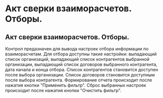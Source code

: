 ﻿---
description: 2.4.7
---
# Акт сверки взаиморасчетов. Отборы.
## Акт сверки взаиморасчетов. Отборы.
Контрол предазначен для вывода настроек отбора информации по взаиморасчетам.
Для отбора доступны такие настройки: выпадающий список организаций, выпадающий список контрагентов выбранной организации, выпадающий список договоров выбранного контрагента, дата начала и конца отбора.
Список контрагентов становится доступен после выбора организации. Список договоров становится доступным после выбора контрагента.
Формирование отчета происходит после нажатия кнопки "Применить фильтр".
Сброс выбранных настроек происходит после нажатия кнопки "Очистить фильтр".

